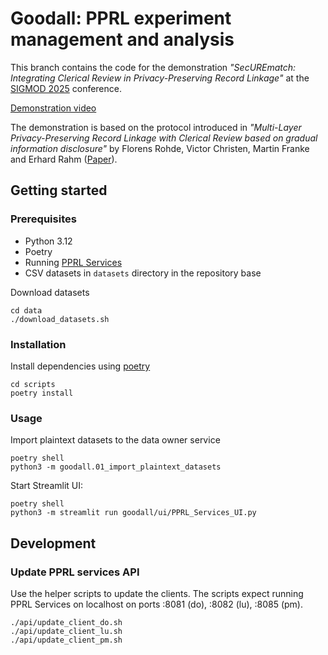 # Goodall: PPRL experiment management and analysis
This branch contains the code for the demonstration
_"SecUREmatch: Integrating Clerical Review in Privacy-Preserving Record Linkage"_ at the [SIGMOD 2025](https://2025.sigmod.org/index.shtml) conference.

[Demonstration video](https://cloud.scadsai.uni-leipzig.de/index.php/s/jin4W4JymPq58wt)

The demonstration is based on the protocol introduced in 
_"Multi-Layer Privacy-Preserving Record Linkage with Clerical Review based on gradual information disclosure"_
by Florens Rohde, Victor Christen, Martin Franke and Erhard Rahm ([Paper](https://doi.org/10.18420/BTW2025-18)).

## Getting started
### Prerequisites
- Python 3.12
- Poetry
- Running [PPRL Services](https://github.com/floroh/pprl-services/tree/sigmod-2025)
- CSV datasets in `datasets` directory in the repository base

Download datasets
```shell
cd data
./download_datasets.sh
```

### Installation
Install dependencies using [poetry](https://python-poetry.org/docs/)
```shell
cd scripts
poetry install
```

### Usage
Import plaintext datasets to the data owner service
```shell
poetry shell
python3 -m goodall.01_import_plaintext_datasets
```

Start Streamlit UI:
```shellr
poetry shell
python3 -m streamlit run goodall/ui/PPRL_Services_UI.py
```

## Development

### Update PPRL services API
Use the helper scripts to update the clients.
The scripts expect running PPRL Services on localhost on ports :8081 (do), :8082 (lu), :8085 (pm).

```shell
./api/update_client_do.sh
./api/update_client_lu.sh
./api/update_client_pm.sh
```
